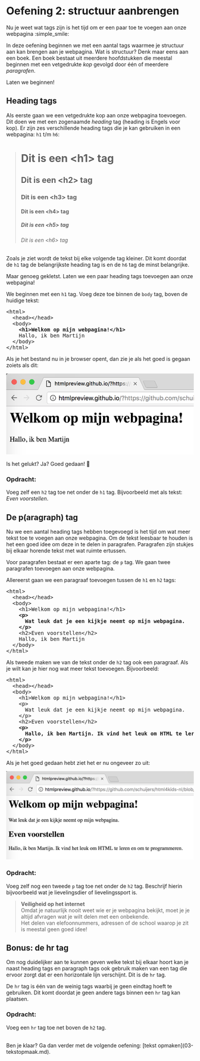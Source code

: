 # Oefening 2: structuur aanbrengen

Nu je weet wat tags zijn is het tijd om er een paar toe te voegen aan onze webpagina :simple_smile:

In deze oefening beginnen we met een aantal tags waarmee je structuur aan kan brengen aan je webpagina. Wat is structuur? Denk maar eens aan een boek. Een boek bestaat uit meerdere hoofdstukken die meestal beginnen met een vetgedrukte *kop* gevolgd door één of meerdere *paragrafen*.

Laten we beginnen!

## Heading tags
Als eerste gaan we een vetgedrukte kop aan onze webpagina toevoegen. Dit doen we met een zogenaamde *heading* tag (heading is Engels voor kop). Er zijn zes verschillende heading tags die je kan gebruiken in een webpagina: `h1` t/m `h6`:

><h1>Dit is een &lt;h1&gt; tag</h1>
><h2>Dit is een &lt;h2&gt; tag</h2>
><h3>Dit is een &lt;h3&gt; tag</h3>
><h4>Dit is een &lt;h4&gt; tag</h4>
><h5>Dit is een &lt;h5&gt; tag</h5>
><h6>Dit is een &lt;h6&gt; tag</h6>

Zoals je ziet wordt de tekst bij elke volgende tag kleiner. Dit komt doordat de `h1` tag de belangrijkste heading tag is en de `h6` tag de minst belangrijke.

Maar genoeg gekletst. Laten we een paar heading tags toevoegen aan onze webpagina!

We beginnen met een `h1` tag. Voeg deze toe binnen de `body` tag, boven de huidige tekst:

<pre>
&lt;html&gt;
  &lt;head&gt;&lt;/head&gt;
  &lt;body&gt;
    <b>&lt;h1&gt;Welkom op mijn webpagina!&lt;/h1&gt;</b>
    Hallo, ik ben Martijn
  &lt;/body&gt;
&lt;/html&gt;
</pre>

Als je het bestand nu in je browser opent, dan zie je als het goed is gegaan zoiets als dit:

![Headings](https://raw.githubusercontent.com/schuijers/html4kids-nl/master/oplossingen/02a-structuur-headings.png "Headings")

Is het gelukt? Ja? Goed gedaan! :muscle:

### Opdracht:
Voeg zelf een `h2` tag toe net onder de `h1` tag. Bijvoorbeeld met als tekst: *Even voorstellen*.

## De p(aragraph) tag
Nu we een aantal heading tags hebben toegevoegd is het tijd om wat meer tekst toe te voegen aan onze webpagina. Om de tekst leesbaar te houden is het een goed idee om deze in te delen in paragrafen. Paragrafen zijn stukjes bij elkaar horende tekst met wat ruimte ertussen.

Voor paragrafen bestaat er een aparte tag: de `p` tag. We gaan twee paragrafen toevoegen aan onze webpagina.

Allereerst gaan we een paragraaf toevoegen tussen de `h1` en `h2` tags:

<pre>
&lt;html&gt;
  &lt;head&gt;&lt;/head&gt;
  &lt;body&gt;
    &lt;h1&gt;Welkom op mijn webpagina!&lt;/h1&gt;
    <b>&lt;p&gt;
      Wat leuk dat je een kijkje neemt op mijn webpagina.
    &lt;/p&gt;</b>
    &lt;h2&gt;Even voorstellen&lt;/h2&gt;    
    Hallo, ik ben Martijn
  &lt;/body&gt;
&lt;/html&gt;
</pre>

Als tweede maken we van de tekst onder de `h2` tag ook een paragraaf. Als je wilt kan je hier nog wat meer tekst toevoegen. Bijvoorbeeld:

<pre>
&lt;html&gt;
  &lt;head&gt;&lt;/head&gt;
  &lt;body&gt;
    &lt;h1&gt;Welkom op mijn webpagina!&lt;/h1&gt;
    &lt;p&gt;
      Wat leuk dat je een kijkje neemt op mijn webpagina.
    &lt;/p&gt;
    &lt;h2&gt;Even voorstellen&lt;/h2&gt;    
    <b>&lt;p&gt;
      Hallo, ik ben Martijn. Ik vind het leuk om HTML te leren en om te programmeren.
    &lt;/p&gt;</b>
  &lt;/body&gt;
&lt;/html&gt;
</pre>

Als je het goed gedaan hebt ziet het er nu ongeveer zo uit:

![Paragraphs](https://raw.githubusercontent.com/schuijers/html4kids-nl/master/oplossingen/02b-structuur-paragraphs.png "Paragraphs")

### Opdracht:
Voeg zelf nog een tweede `p` tag toe net onder de `h2` tag. Beschrijf hierin bijvoorbeeld wat je lievelingsdier of lievelingssport is.

> **Veiligheid op het internet**<br>
> Omdat je natuurlijk nooit weet wie er je webpagina bekijkt, moet je je altijd afvragen wat je wilt delen met
> een onbekende.<br>
> Het delen van elefoonnummers, adressen of de school waarop je zit is meestal geen goed idee!

## Bonus: de hr tag
Om nog duidelijker aan te kunnen geven welke tekst bij elkaar hoort kan je naast heading tags en paragraph tags ook gebruik maken van een tag die ervoor zorgt dat er een horizontale lijn verschijnt. Dit is de `hr` tag.

De `hr` tag is één van de weinig tags waarbij je geen eindtag hoeft te gebruiken. Dit komt doordat je geen andere tags binnen een `hr` tag kan plaatsen.

### Opdracht:
Voeg een `hr` tag toe net boven de `h2` tag.

<br>
Ben je klaar? Ga dan verder met de volgende oefening: [tekst opmaken](03-tekstopmaak.md).
